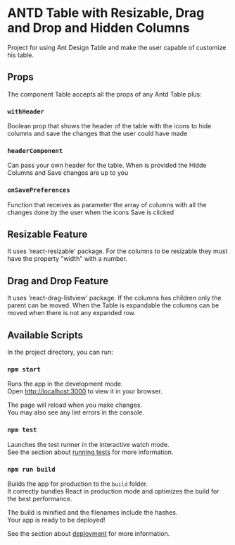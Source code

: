 # ANTD Table with Resizable, Drag and Drop and Hidden Columns

Project for using Ant Design Table and make the user capable of customize his table.

## Props

The component Table accepts all the props of any Antd Table plus:

### `withHeader`

Boolean prop that shows the header of the table with the icons to hide columns and save the changes that the user could have made

### `headerComponent`

Can pass your own header for the table. When is provided the Hidde Columns and Save changes are up to you

### `onSavePreferences`

Function that receives as parameter the array of columns with all the changes done by the user when the icons Save is clicked

## Resizable Feature

It uses 'react-resizable' package.
For the columns to be resizable they must have the property "width" with a number.

## Drag and Drop Feature

It uses 'react-drag-listview' package.
If the columns has children only the parent can be moved.
When the Table is expandable the columns can be moved when there is not any expanded row.

## Available Scripts

In the project directory, you can run:

### `npm start`

Runs the app in the development mode.\
Open [http://localhost:3000](http://localhost:3000) to view it in your browser.

The page will reload when you make changes.\
You may also see any lint errors in the console.

### `npm test`

Launches the test runner in the interactive watch mode.\
See the section about [running tests](https://facebook.github.io/create-react-app/docs/running-tests) for more information.

### `npm run build`

Builds the app for production to the `build` folder.\
It correctly bundles React in production mode and optimizes the build for the best performance.

The build is minified and the filenames include the hashes.\
Your app is ready to be deployed!

See the section about [deployment](https://facebook.github.io/create-react-app/docs/deployment) for more information.
